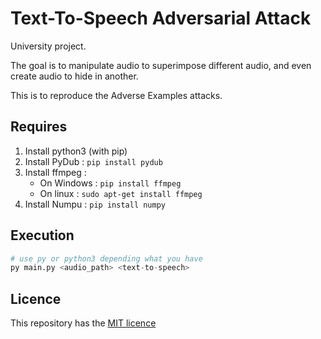 # Text-To-Speech Adversarial Attack

University project.

The goal is to manipulate audio to superimpose different audio, and even create audio to hide in another.

This is to reproduce the Adverse Examples attacks.


## Requires

1. Install python3 (with pip)
1. Install PyDub : `pip install pydub`
1. Install ffmpeg :
    * On Windows : `pip install ffmpeg`
    * On linux : `sudo apt-get install ffmpeg`
1. Install Numpu : `pip install numpy`

## Execution

```py
# use py or python3 depending what you have
py main.py <audio_path> <text-to-speech>
```

## Licence

This repository has the [MIT licence](./LICENCE)
